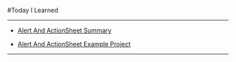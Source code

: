 #Today I Learned

---

- [Alert And ActionSheet Summary](https://vincentgeranium.github.io/ios,/swift/2020/01/14/AlertAndActionSheet-Summary.html)

- [Alert And ActionSheet Example Project](https://github.com/VincentGeranium/edwithStudy-project-6/tree/master/Leacture-1-2)

---
